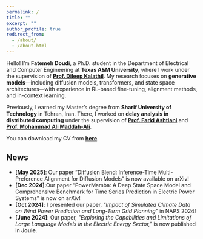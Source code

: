 ```yaml
---
permalink: /
title: ""
excerpt: ""
author_profile: true
redirect_from: 
  - /about/
  - /about.html
---
```


Hello! I’m **Fatemeh Doudi**, a Ph.D. student in the Department of Electrical and Computer Engineering at **Texas A&M University**, where I work under the supervision of **[Prof. Dileep Kalathil](https://people.tamu.edu/~dileep.kalathil/)**. My research focuses on **generative models**—including diffusion models, transformers, and state space architectures—with experience in RL-based fine-tuning, alignment methods, and in-context learning. 

Previously, I earned my Master’s degree from **Sharif University of Technology** in Tehran, Iran. There, I worked on **delay analysis in distributed computing** under the supervision of **[Prof. Farid Ashtiani](https://sharif.edu/~ashtianimt/)** and **[Prof. Mohammad Ali Maddah-Ali](https://maddah.umn.edu/)**.

You can download my CV from **[here](Resume.pdf)**. 

## News
- **[May 2025]**: Our paper “Diffusion Blend: Inference-Time Multi-Preference Alignment for Diffusion Models” is now available on arXiv!
- **[Dec 2024]**:Our paper “PowerMamba: A Deep State Space Model and Comprehensive Benchmark for Time Series Prediction in Electric Power Systems” is now on arXiv!
- **[Oct 2024]**: I presented our paper, *"Impact of Simulated Climate Data on Wind Power Prediction and Long-Term Grid Planning"* in NAPS 2024!
- **[June 2024]**: Our paper, *"Exploring the Capabilities and Limitations of Large Language Models in the Electric Energy Sector,"* is now published in **Joule**.

 
